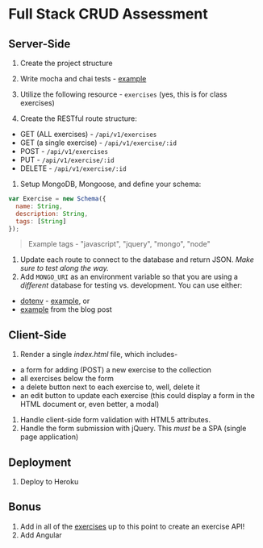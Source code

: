 # Full Stack CRUD Assessment

## Server-Side

1. Create the project structure

1. Write mocha and chai tests - [example](http://mherman.org/blog/2015/09/10/testing-node-js-with-mocha-and-chai/#.VfXQblNViko)

1. Utilize the following resource - `exercises` (yes, this is for class exercises)

1. Create the RESTful route structure:
  - GET (ALL exercises) - `/api/v1/exercises`
  - GET (a single exercise) - `/api/v1/exercise/:id`
  - POST - `/api/v1/exercises`
  - PUT - `/api/v1/exercise/:id`
  - DELETE - `/api/v1/exercise/:id`
1. Setup MongoDB, Mongoose, and define your schema:

  ```javascript
  var Exercise = new Schema({
    name: String,
    description: String,
    tags: [String]
  });
  ```

  > Example tags - "javascript", "jquery", "mongo", "node"

1. Update each route to connect to the database and return JSON. *Make sure to test along the way.*
1. Add `MONGO_URI` as an environment variable so that you are using a *different* database for testing vs. development. You can use either:

  - [dotenv](https://www.npmjs.com/package/dotenv) - [example](https://github.com/gSchool/g11-course-curriculum/blob/master/week10/10_exercises/_solutions/crud-assessment/server/models/beer.js#L12), or
  - [example](http://mherman.org/blog/2015/09/10/testing-node-js-with-mocha-and-chai/#hooks) from the blog post

## Client-Side

1. Render a single *index.html* file, which includes-
  - a form for adding (POST) a new exercise to the collection
  - all exercises below the form
  - a delete button next to each exercise to, well, delete it
  - an edit button to update each exercise (this could display a form in the HTML document or, even better, a modal)
1. Handle client-side form validation with HTML5 attributes.
1. Handle the form submission with jQuery. This *must* be a SPA (single page application)

## Deployment

1. Deploy to Heroku

## Bonus

1. Add in all of the [exercises](https://students.galvanize.com/instructor/cohorts/15/cohort_exercises) up to this point to create an exercise API!
1. Add Angular

